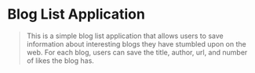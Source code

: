 # Blog List Application

> This is a simple blog list application that allows users to save information about interesting blogs they have stumbled upon on the web. For each blog, users can save the title, author, url, and number of likes the blog has.
